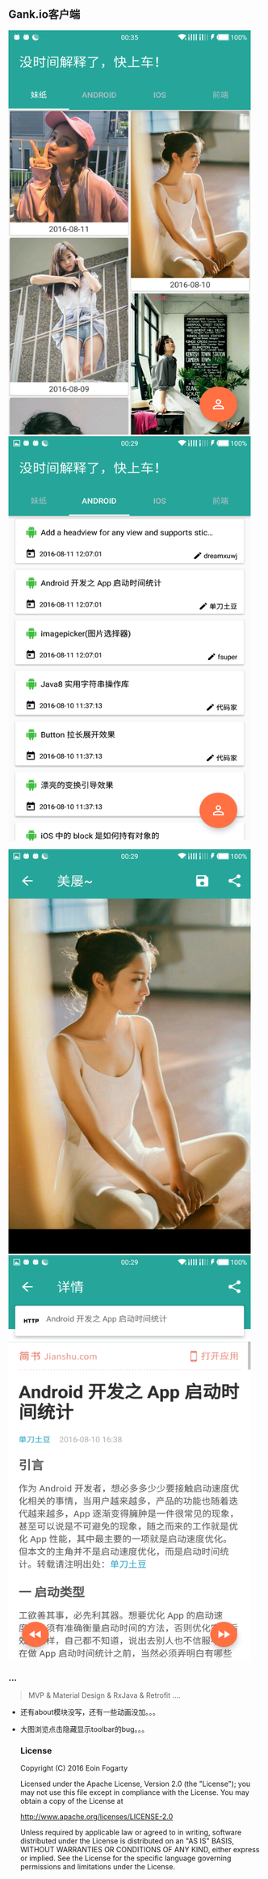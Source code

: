 ## Gank.io客户端


<img src="/screenshot/pubu.png" width="480" height="800" />  <img src="/screenshot/android.png" width="480" height="800" />

<img src="/screenshot/meizhi.png" width="480" height="800" />  <img src="/screenshot/web.png" width="480" height="800" />



### ...

> MVP & Material Design & RxJava & Retrofit ....

- 还有about模块没写，还有一些动画没加。。。
- 大图浏览点击隐藏显示toolbar的bug。。。

  ### License

  Copyright (C) 2016 Eoin Fogarty

  Licensed under the Apache License, Version 2.0 (the "License"); you may not use this file except in compliance with 
  the License. You may obtain a copy of the License at

  <http://www.apache.org/licenses/LICENSE-2.0>

  Unless required by applicable law or agreed to in writing, software distributed under the License is distributed 
  on an "AS IS" BASIS, WITHOUT WARRANTIES OR CONDITIONS OF ANY KIND, either express or implied. See the License for 
  the specific language governing permissions and limitations under the License.
